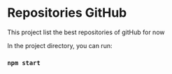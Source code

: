 
# Repositories GitHub 


This project list the best repositories of gitHub for now

In the project directory, you can run:

### `npm start`